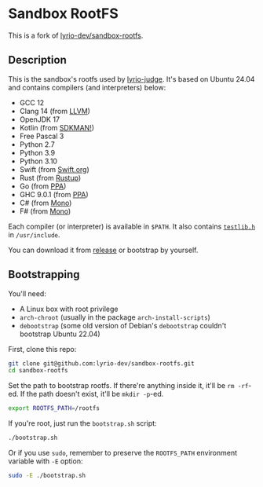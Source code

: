 # Sandbox RootFS

This is a fork of [lyrio-dev/sandbox-rootfs](https://github.com/lyrio-dev/sandbox-rootfs).

## Description

This is the sandbox's rootfs used by [lyrio-judge](https://github.com/lyrio-dev/judge). It's based on Ubuntu 24.04 and contains compilers (and interpreters) below:

* GCC 12
* Clang 14 (from [LLVM](https://apt.llvm.org/))
* OpenJDK 17
* Kotlin (from [SDKMAN!](https://kotlinlang.org/docs/tutorials/command-line.html))
* Free Pascal 3
* Python 2.7
* Python 3.9
* Python 3.10
* Swift (from [Swift.org](https://swift.org/))
* Rust (from [Rustup](https://rustup.rs/))
* Go (from [PPA](https://launchpad.net/~longsleep/+archive/ubuntu/golang-backports))
* GHC 9.0.1 (from [PPA](https://launchpad.net/~hvr/+archive/ubuntu/ghc))
* C# (from [Mono](https://www.mono-project.com/download/stable/))
* F# (from [Mono](https://www.mono-project.com/download/stable/))

Each compiler (or interpreter) is available in `$PATH`. It also contains [`testlib.h`](https://github.com/MikeMirzayanov/testlib) in `/usr/include`.

You can download it from [release](https://github.com/lyrio-dev/sandbox-rootfs/releases) or bootstrap by yourself.

## Bootstrapping
You'll need:

* A Linux box with root privilege
* `arch-chroot` (usually in the package `arch-install-scripts`)
* `debootstrap` (some old version of Debian's `debootstrap` couldn't bootstrap Ubuntu 22.04)

First, clone this repo:

```bash
git clone git@github.com:lyrio-dev/sandbox-rootfs.git
cd sandbox-rootfs
```

Set the path to bootstrap rootfs. If there're anything inside it, it'll be `rm -rf`-ed. If the path doesn't exist, it'll be `mkdir -p`-ed.

```bash
export ROOTFS_PATH=/rootfs
```

If you're root, just run the `bootstrap.sh` script:

```bash
./bootstrap.sh
```

Or if you use `sudo`, remember to preserve the `ROOTFS_PATH` environment variable with `-E` option:

```bash
sudo -E ./bootstrap.sh
```
